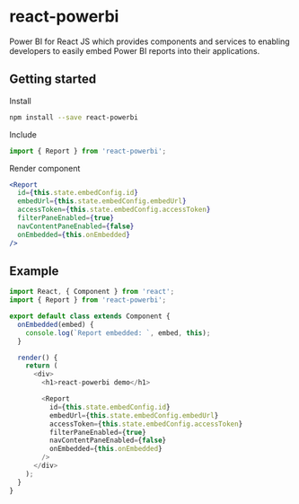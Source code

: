 # react-powerbi
Power BI for React JS which provides components and services to enabling developers to easily embed Power BI reports into their applications.

## Getting started

Install

```bash
npm install --save react-powerbi
```

Include

```javascript
import { Report } from 'react-powerbi';
```

Render component

```jsx
<Report 
  id={this.state.embedConfig.id}
  embedUrl={this.state.embedConfig.embedUrl}
  accessToken={this.state.embedConfig.accessToken}
  filterPaneEnabled={true}
  navContentPaneEnabled={false}
  onEmbedded={this.onEmbedded}
/>
```

## Example
```javascript
import React, { Component } from 'react';
import { Report } from 'react-powerbi';

export default class extends Component {
  onEmbedded(embed) {
    console.log(`Report embedded: `, embed, this);
  }

  render() {
    return (
      <div>
        <h1>react-powerbi demo</h1>

        <Report
          id={this.state.embedConfig.id}
          embedUrl={this.state.embedConfig.embedUrl}
          accessToken={this.state.embedConfig.accessToken}
          filterPaneEnabled={true}
          navContentPaneEnabled={false}
          onEmbedded={this.onEmbedded}
        />
      </div>
    );
  }
}

